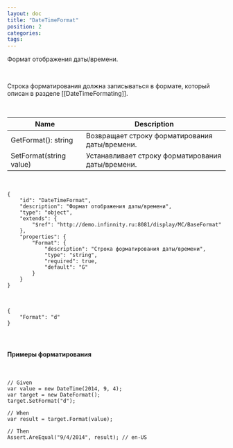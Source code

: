```yaml
---
layout: doc
title: "DateTimeFormat"
position: 2
categories: 
tags: 
---
```


Формат отображения даты/времени.

   

Строка форматирования должна записываться в формате, который описан в разделе [[DateTimeFormating]].

   

|Name|Description|
|----|-----------|
|GetFormat(): string|Возвращает строку форматирования даты/времени.|
|SetFormat(string value)|Устанавливает строку форматирования даты/времени.|

  

```
{
	"id": "DateTimeFormat",
	"description": "Формат отображения даты/времени",
	"type": "object",
	"extends": {
		"$ref": "http://demo.infinnity.ru:8081/display/MC/BaseFormat"
	},
	"properties": {
		"Format": {
			"description": "Строка форматирования даты/времени",
			"type": "string",
			"required": true,
			"default": "G"
		}
	}
}
```

   

```
{
	"Format": "d"
}
```

####    

#### Примеры форматирования

 

```
// Given
var value = new DateTime(2014, 9, 4);
var target = new DateFormat();
target.SetFormat("d");

// When
var result = target.Format(value);

// Then
Assert.AreEqual("9/4/2014", result); // en-US
```

 

 


